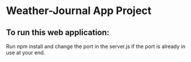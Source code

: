 # Weather-Journal App Project

## To run this web application:
Run npm install and change the port in the server.js if the port is already in use at your end.
